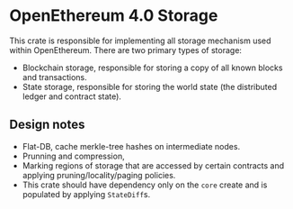 # OpenEthereum 4.0 Storage

This crate is responsible for implementing all storage mechanism used within OpenEthereum. There are two primary types of storage:

  - Blockchain storage, responsible for storing a copy of all known blocks and transactions.
  - State storage, responsible for storing the world state (the distributed ledger and contract state).

## Design notes
  - Flat-DB, cache merkle-tree hashes on intermediate nodes.
  - Prunning and compression,
  - Marking regions of storage that are accessed by certain contracts and applying pruning/locality/paging policies.
  - This crate should have dependency only on the `core` create and is populated by applying `StateDiff`s.
